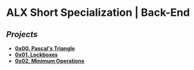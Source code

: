**<h1>ALX Short Specialization | Back-End**</h1>

## ***Projects***<br />
* **[0x00. Pascal's Triangle](0x00-pascal_triangle/)**
* **[0x01. Lockboxes](0x01-lockboxes/)**
* **[0x02. Minimum Operations](0x02-minimum_operations/)**
